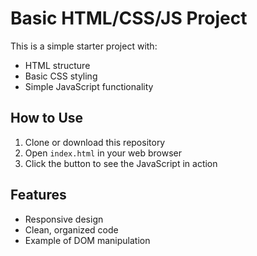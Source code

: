 # Basic HTML/CSS/JS Project

This is a simple starter project with:

- HTML structure
- Basic CSS styling
- Simple JavaScript functionality

## How to Use

1. Clone or download this repository
2. Open `index.html` in your web browser
3. Click the button to see the JavaScript in action

## Features

- Responsive design
- Clean, organized code
- Example of DOM manipulation
